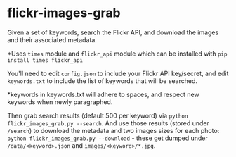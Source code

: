 flickr-images-grab
==================

Given a set of keywords, search the Flickr API, and download the images and
their associated metadata.

*Uses `times` module and `flickr_api` module which can be installed with `pip install times flickr_api`


You'll need to edit `config.json` to include your Flickr API
key/secret, and edit `keywords.txt` to include the list of keywords that will be searched.

*keywords in keywords.txt will adhere to spaces, and respect new keywords when newly paragraphed.

Then grab search results (default 500 per keyword) via `python
flickr_images_grab.py --search`. And use those results (stored under `/search`)
to download the metadata and two images sizes for each photo: `python
flickr_images_grab.py --download` - these get dumped under
`/data/<keyword>.json` and `images/<keyword>/*.jpg`.

